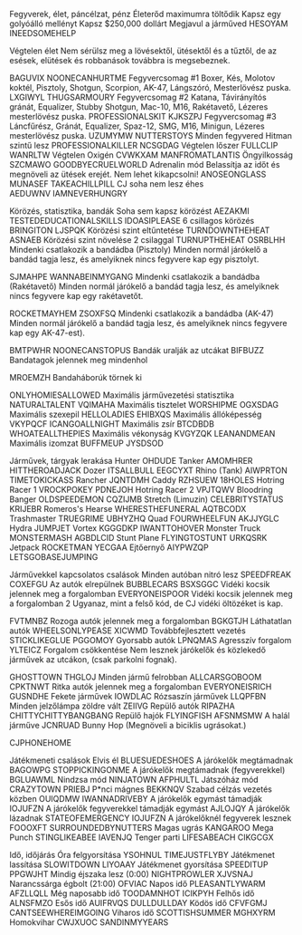 Fegyverek, élet, páncélzat, pénz
Életerőd maximumra töltődik
Kapsz egy golyóálló mellényt
Kapsz $250,000 dollárt
Megjavul a járműved	
HESOYAM
INEEDSOMEHELP

Végtelen élet
Nem sérülsz meg a lövésektől, ütésektől és a tűztől, de az esések, elütések és robbanások továbbra is megsebeznek.

BAGUVIX
NOONECANHURTME
Fegyvercsomag #1
Boxer, Kés, Molotov koktél, Pisztoly, Shotgun, Scorpion, AK-47, Lángszóró, Mesterlövész puska.	LXGIWYL
THUGSARMOURY
Fegyvercsomag #2
Katana, Távirányítós gránát, Equalizer, Stubby Shotgun, Mac-10, M16, Rakétavető, Lézeres mesterlövész puska.	PROFESSIONALSKIT
KJKSZPJ
Fegyvercsomag #3
Láncfűrész, Gránát, Equalizer, Spaz-12, SMG, M16, Minigun, Lézeres mesterlövész puska.	UZUMYMW
NUTTERSTOYS
Minden fegyvered Hitman szintű lesz	PROFESSIONALKILLER
NCSGDAG
Végtelen lőszer	FULLCLIP
WANRLTW
Végtelen Oxigén	CVWKXAM
MANFROMATLANTIS
Öngyilkosság	SZCMAWO
GOODBYECRUELWORLD
Adrenalin mód
Belassítja az időt és megnöveli az ütések erejét. Nem lehet kikapcsolni!	ANOSEONGLASS
MUNASEF
TAKEACHILLPILL
CJ soha nem lesz éhes	
AEDUWNV
IAMNEVERHUNGRY

 

Körözés, statisztika, bandák
Soha sem kapsz körözést	AEZAKMI
TESTEDEDUCATIONALSKILLS
IDOASIPLEASE
6 csillagos körözés	BRINGITON
LJSPQK
Körözési szint eltűntetése	TURNDOWNTHEHEAT
ASNAEB
Körözési szint növelése 2 csilaggal	TURNUPTHEHEAT
OSRBLHH
Mindenki csatlakozik a bandádba (Pisztoly)
Minden normál járókelő a bandád tagja lesz, és amelyiknek nincs fegyvere kap egy pisztolyt.

SJMAHPE
WANNABEINMYGANG
Mindenki csatlakozik a bandádba (Rakétavető)
Minden normál járókelő a bandád tagja lesz, és amelyiknek nincs fegyvere kap egy rakétavetőt.

ROCKETMAYHEM
ZSOXFSQ
Mindenki csatlakozik a bandádba (AK-47)
Minden normál járókelő a bandád tagja lesz, és amelyiknek nincs fegyvere kap egy AK-47-est).

BMTPWHR
NOONECANSTOPUS
Bandák uralják az utcákat	BIFBUZZ
Bandatagok jelennek meg mindenhol

MROEMZH
Bandaháborúk törnek ki

ONLYHOMIESALLOWED
Maximális járművezetési statisztika	NATURALTALENT
VQIMAHA
Maximális tisztelet	WORSHIPME
OGXSDAG
Maximális szexepil	HELLOLADIES
EHIBXQS
Maximális állóképesség	VKYPQCF
ICANGOALLNIGHT
Maximális zsír	BTCDBDB
WHOATEALLTHEPIES
Maximális vékonyság	KVGYZQK
LEANANDMEAN
Maximális izomzat	BUFFMEUP
JYSDSOD
 

Járművek, tárgyak lerakása
Hunter	OHDUDE
Tanker	AMOMHRER
HITTHEROADJACK
Dozer	ITSALLBULL
EEGCYXT
Rhino (Tank)	AIWPRTON
TIMETOKICKASS
Rancher	JQNTDMH
Caddy	RZHSUEW
18HOLES
Hotring Racer 1	VROCKPOKEY
PDNEJOH
Hotring Racer 2	VPJTQWV
Bloodring Banger	OLDSPEEDEMON
CQZIJMB
Stretch (Limuzin)	CELEBRITYSTATUS
KRIJEBR
Romeros's Hearse	WHERESTHEFUNERAL
AQTBCODX
Trashmaster	TRUEGRIME
UBHYZHQ
Quad	FOURWHEELFUN
AKJJYGLC
Hydra	JUMPJET
Vortex	KGGGDKP
IWANTTOHOVER
Monster Truck	MONSTERMASH
AGBDLCID
Stunt Plane	FLYINGTOSTUNT
URKQSRK
Jetpack	ROCKETMAN
YECGAA
Ejtőernyő	AIYPWZQP
LETSGOBASEJUMPING
 

Járművekkel kapcsolatos csalások
Minden autóban nitró lesz	SPEEDFREAK
COXEFGU
Az autók elrepülnek	BUBBLECARS
BSXSGGC
Vidéki kocsik jelennek meg a forgalomban	EVERYONEISPOOR
Vidéki kocsik jelennek meg a forgalomban 2
Ugyanaz, mint a felső kód, de CJ vidéki öltözéket is kap.

FVTMNBZ
Rozoga autók jelennek meg a forgalomban	BGKGTJH
Láthatatlan autók	WHEELSONLYPEASE
XICWMD
Továbbfejlesztett vezetés	STICKLIKEGLUE
PGGOMOY
Gyorsabb autók	LPNQMAS
Agresszív forgalom	YLTEICZ
Forgalom csökkentése
Nem lesznek járókelők és közlekedő járművek az utcákon, (csak parkolni fognak).

GHOSTTOWN
THGLOJ
Minden jármű felrobban	ALLCARSGOBOOM
CPKTNWT
Ritka autók jelennek meg a forgalomban	EVERYONEISRICH
GUSNDHE
Fekete járművek	IOWDLAC
Rózsaszín járművek	LLQPFBN
Minden jelzőlámpa zöldre vált	ZEIIVG
Repülő autók	RIPAZHA
CHITTYCHITTYBANGBANG
Repülő hajók	FLYINGFISH
AFSNMSMW
A halál járműve	JCNRUAD
Bunny Hop
(Megnöveli a biciklis ugrásokat.)

CJPHONEHOME
 

Játékmeneti csalások
Elvis él	BLUESUEDESHOES
A járókelők megtámadnak	BAGOWPG
STOPPICKINGONME
A járókelők megtámadnak (fegyverekkel)	BGLUAWML
Nindzsa mód	NINJATOWN
AFPHULTL
Játszóház mód	CRAZYTOWN
PRIEBJ
P*nci mágnes	BEKKNQV
Szabad célzás vezetés közben	OUIQDMW
IWANNADRIVEBY
A járókelők egymást támadják	IOJUFZN
A járókelők fegyverekkel támadják egymást	AJLOJQY
A járókelők lázadnak	STATEOFEMERGENCY
IOJUFZN
A járókelőknél fegyverek lesznek	FOOOXFT
SURROUNDEDBYNUTTERS
Magas ugrás	KANGAROO
Mega Punch	STINGLIKEABEE
IAVENJQ
Tenger parti	LIFESABEACH
CIKGCGX
 

Idő, időjárás
Óra felgyorsítása	YSOHNUL
TIMEJUSTFLYBY
Játékmenet lassítása	SLOWITDOWN
LIYOAAY
Játékmenet gyorsítása	SPEEDITUP
PPGWJHT
Mindig éjszaka lesz (0:00)	NIGHTPROWLER
XJVSNAJ
Narancssárga égbolt (21:00)	OFVIAC
Napos idő	PLEASANTLYWARM
AFZLLQLL
Még naposabb idő	TOODAMNHOT
ICIKPYH
Felhős idő	ALNSFMZO
Esős idő	AUIFRVQS
DULLDULLDAY
Ködös idő	CFVFGMJ
CANTSEEWHEREIMGOING
Viharos idő	SCOTTISHSUMMER
MGHXYRM
Homokvihar	CWJXUOC
SANDINMYYEARS

